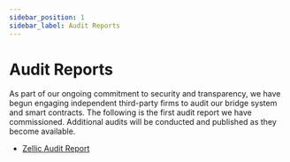 ```yaml
---
sidebar_position: 1
sidebar_label: Audit Reports
---
```


# Audit Reports

As part of our ongoing commitment to security and transparency, we have begun engaging independent third-party firms to audit our bridge system and smart contracts. The following is the first audit report we have commissioned. Additional audits will be conducted and published as they become available.

- [Zellic Audit Report](/pdf/BitvmBridge/Zellic_audit_Report.pdf)